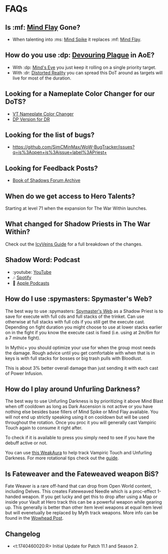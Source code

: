 # FAQs

## Is :mf: [Mind Flay](<https://www.wowhead.com/spell=15407>) Gone?
- When talenting into :ms: [Mind Spike](<https://www.wowhead.com/spell=73510>) it replaces :mf: [Mind Flay](<https://www.wowhead.com/spell=15407>).

## How do you use :dp: [Devouring Plague](<https://www.wowhead.com/spell=335467>) in AoE?
- With :dp: [Mind's Eye](<https://www.wowhead.com/spell=407470>) you just keep it rolling on a single priority target.
- With :dr: [Distorted Reality](<https://www.wowhead.com/spell=409044>) you can spread this DoT around as targets will live for most of the duration.

## Looking for a Nameplate Color Changer for our DoTS?
- [VT Nameplate Color Changer](<https://wago.io/OTpN9X9Cc>)
- [DP Version for DR](<https://wago.io/fVWquGeBQ>)

## Looking for the list of bugs?
- <https://github.com/SimCMinMax/WoW-BugTracker/issues?q=is%3Aopen+is%3Aissue+label%3APriest+>

## Looking for Feedback Posts?
- [Book of Shadows Forum Archive](<https://warcraftpriests.github.io/bookofshadows/blog>)

## When do we get access to Hero Talents?
Starting at level 71 when the expansion for The War Within launches.

## What changed for Shadow Priests in The War Within?
Check out the [IcyVeins Guide](<https://www.icy-veins.com/wow/shadow-priest-pve-dps-guide>) for a full breakdown of the changes.

## Shadow Word: Podcast
- :youtube: [YouTube](<https://www.youtube.com/playlist?list=PLxX8_7Ewk0bASf44ESDyDbm33Dos5sm1X>)
- :notes: [Spotify](<https://open.spotify.com/show/3OqYVKyKUFexzx8Y8wV4nd>)
- :apple: [Apple Podcasts](<https://podcasts.apple.com/us/podcast/shadow-word-podcast/id1686525208>)

## How do I use :spymasters: Spymaster's Web?
The best way to use :spymasters: [Spymaster's Web](<https://www.wowhead.com/item=220202>) as a Shadow Priest is to save for execute with full cds and full stacks of the trinket. Can use otherwise at full stacks with full cds if you still get the execute cast. Depending on fight duration you might choose to use at lower stacks earlier on in the fight if you know the execute cast is fixed (i.e. using at 2m/6m for a 7 minute fight).

In Mythic+ you should optimize your use for when the group most needs the damage. Rough advice until you get comfortable with when that is in keys is with full stacks for bosses or big trash pulls with Bloodlust.

This is about 3% better overall damage than just sending it with each cast of Power Infusion.

## How do I play around Unfurling Darkness?
The best way to use Unfurling Darkness is by prioritizing it above Mind Blast when off cooldown as long as Dark Ascension is not active or you have nothing else besides base fillers of Mind Spike or Mind Flay available. You will not end up strictly speaking using it on cooldown but will be used throughout the rotation. Once you proc it you will generally cast Vampiric Touch again to consume it right after.

To check if it is available to press you simply need to see if you have the debuff active or not.

You can use [this WeakAura](<https://wago.io/VZNUnVvO0>) to help track Vampiric Touch and Unfurling Darkness. For more rotational tips check out the [guide](<https://www.icy-veins.com/wow/shadow-priest-pve-dps-rotation-cooldowns-abilities>).

## Is Fateweaver and the Fateweaved weapon BiS?
Fate Weaver is a rare off-hand that can drop from Open World content, including Delves. This creates Fateweaved Needle which is a proc-effect 1-handed weapon. If you get lucky and get this to drop after using a Map or inside your Vault at Hero track this can be a powerful weapon while gearing up. This generally is better than other item level weapons at equal item level but will evenetually be replaced by Myth track weapons. More info can be found in the [Wowhead Post](<https://www.wowhead.com/news/how-to-obtain-fateweaved-weapons-likely-best-in-slot-caster-weapons-for-tww-346717>).

## Changelog
- <t:1740460020:R> Initial Update for Patch 11.1 and Season 2.